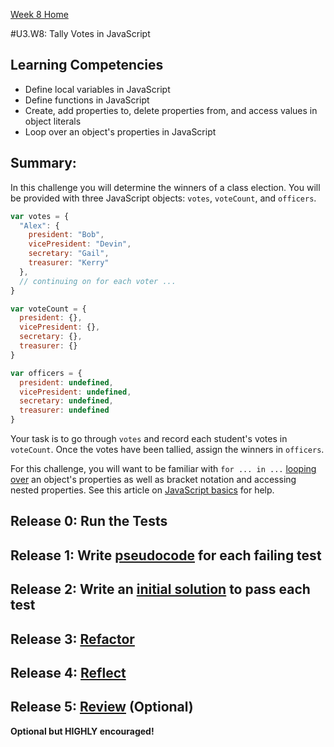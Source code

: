 [Week 8 Home](../)

#U3.W8: Tally Votes in JavaScript

## Learning Competencies
- Define local variables in JavaScript
- Define functions in JavaScript
- Create, add properties to, delete properties from, and access values in object literals
- Loop over an object's properties in JavaScript

## Summary:

In this challenge you will determine the winners of a class election.  You will be provided with three JavaScript objects: `votes`, `voteCount`, and `officers`.

```javascript
var votes = {
  "Alex": {
    president: "Bob",
    vicePresident: "Devin",
    secretary: "Gail",
    treasurer: "Kerry"
  },
  // continuing on for each voter ...
}

var voteCount = {
  president: {},
  vicePresident: {},
  secretary: {},
  treasurer: {}
}

var officers = {
  president: undefined,
  vicePresident: undefined,
  secretary: undefined,
  treasurer: undefined
}
```

Your task is to go through `votes` and record each student's votes in `voteCount`.  Once the votes have been tallied, assign the winners in `officers`.

For this challenge, you will want to be familiar with `for ... in ...` [looping over](http://stackoverflow.com/questions/921789/how-to-loop-through-javascript-object-literal-with-objects-as-members) an object's properties as well as bracket notation and accessing nested properties. See this article on [JavaScript basics](http://www.sitepoint.com/back-to-basics-javascript-object-syntax/) for help.

## Release 0: Run the Tests

## Release 1: Write [pseudocode](https://github.com/Devbootcamp/phase-0-handbook/blob/master/coding-references/pseudocode.md) for each failing test

## Release 2: Write an [initial solution](https://github.com/Devbootcamp/phase-0-handbook/blob/master/coding-references/initial-solution.md) to pass each test

## Release 3: [Refactor](https://github.com/Devbootcamp/phase-0-handbook/blob/master/coding-references/refactoring.md)

## Release 4: [Reflect](https://github.com/Devbootcamp/phase-0-handbook/blob/master/coding-references/reflection-guidelines.md)

## Release 5: [Review](https://github.com/Devbootcamp/phase-0-handbook/blob/master/coding-references/review.md) (Optional)
**Optional but HIGHLY encouraged!**